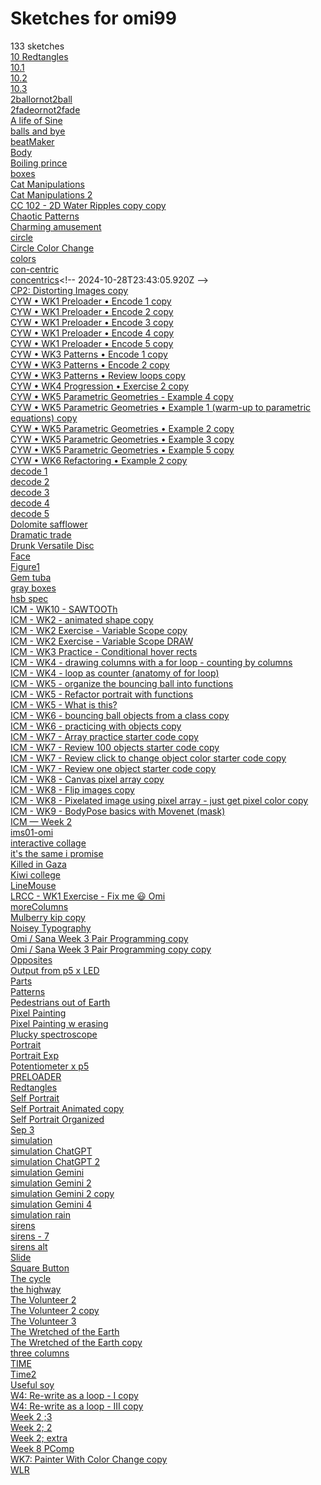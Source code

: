 # Sketches for omi99
133 sketches  
[10 Redtangles](https://editor.p5js.org/omi99/sketches/FllHYkIKA)<!-- 2024-09-19T17:00:05.405Z -->  
[10.1](https://editor.p5js.org/omi99/sketches/N3tL9l8Xt)<!-- 2024-11-18T00:44:39.705Z -->  
[10.2](https://editor.p5js.org/omi99/sketches/Dd4MxknJH)<!-- 2024-11-20T05:41:46.282Z -->  
[10.3](https://editor.p5js.org/omi99/sketches/TD5Y0QD54)<!-- 2024-11-18T01:36:26.979Z -->  
[2ballornot2ball](https://editor.p5js.org/omi99/sketches/c2BzDZPJu)<!-- 2024-09-28T01:32:36.555Z -->  
[2fadeornot2fade](https://editor.p5js.org/omi99/sketches/KaMRuGrFo)<!-- 2024-09-28T01:42:07.507Z -->  
[A life of Sine](https://editor.p5js.org/omi99/sketches/ECwRWXTSC)<!-- 2025-02-24T15:11:51.127Z -->  
[balls and bye](https://editor.p5js.org/omi99/sketches/KBwqm314z)<!-- 2024-10-14T17:30:56.480Z -->  
[beatMaker](https://editor.p5js.org/omi99/sketches/FkgN_z53R)<!-- 2024-11-24T19:49:52.471Z -->  
[Body](https://editor.p5js.org/omi99/sketches/rHoP-9WRK)<!-- 2024-11-09T19:43:58.870Z -->  
[Boiling prince](https://editor.p5js.org/omi99/sketches/YXkUQTXJN)<!-- 2024-12-05T21:57:15.036Z -->  
[boxes](https://editor.p5js.org/omi99/sketches/-0y6VPVH2)<!-- 2024-09-10T01:08:19.895Z -->  
[Cat Manipulations](https://editor.p5js.org/omi99/sketches/eyJjQ9u5p)<!-- 2024-11-02T20:51:09.143Z -->  
[Cat Manipulations 2](https://editor.p5js.org/omi99/sketches/wKVIk457K)<!-- 2024-11-02T21:04:29.858Z -->  
[CC 102 - 2D Water Ripples copy copy](https://editor.p5js.org/omi99/sketches/Qej74QGZV)<!-- 2025-03-14T14:55:44.651Z -->  
[Chaotic Patterns](https://editor.p5js.org/omi99/sketches/wUqwOGKd5)<!-- 2024-12-10T01:19:15.882Z -->  
[Charming amusement](https://editor.p5js.org/omi99/sketches/slk4Ft2Wn)<!-- 2025-02-18T05:37:28.317Z -->  
[circle](https://editor.p5js.org/omi99/sketches/9Ife9xRyL)<!-- 2024-10-28T22:03:43.355Z -->  
[Circle Color Change](https://editor.p5js.org/omi99/sketches/nPWPnac5A)<!-- 2024-10-28T22:26:51.128Z -->  
[colors](https://editor.p5js.org/omi99/sketches/ZfKET2ngX)<!-- 2024-10-02T22:39:13.977Z -->  
[con-centric](https://editor.p5js.org/omi99/sketches/zmESzsl2y)<!-- 2024-10-07T00:41:34.479Z -->  
[concentrics](https://editor.p5js.org/omi99/sketches/5OUFJHyo_)<!-- 2024-10-28T23:43:05.920Z -->  
[CP2: Distorting Images copy](https://editor.p5js.org/omi99/sketches/TnYQZuyd_r)<!-- 2025-03-21T14:42:23.860Z -->  
[CYW • WK1 Preloader • Encode 1 copy](https://editor.p5js.org/omi99/sketches/VEox0djNl)<!-- 2025-02-02T21:35:25.990Z -->  
[CYW • WK1 Preloader • Encode 2 copy](https://editor.p5js.org/omi99/sketches/8uCMZMiMx)<!-- 2025-02-02T21:13:24.551Z -->  
[CYW • WK1 Preloader • Encode 3 copy](https://editor.p5js.org/omi99/sketches/Mcwaoyc5w)<!-- 2025-02-02T21:30:40.943Z -->  
[CYW • WK1 Preloader • Encode 4 copy](https://editor.p5js.org/omi99/sketches/FA0Uh7dN6)<!-- 2025-02-02T21:43:56.732Z -->  
[CYW • WK1 Preloader • Encode 5 copy](https://editor.p5js.org/omi99/sketches/dXhNmX8ye)<!-- 2025-02-02T21:57:51.262Z -->  
[CYW • WK3 Patterns • Encode 1 copy](https://editor.p5js.org/omi99/sketches/P5LoQwzMj)<!-- 2025-02-18T04:18:55.634Z -->  
[CYW • WK3 Patterns • Encode 2 copy](https://editor.p5js.org/omi99/sketches/6Kb0D3tAE)<!-- 2025-02-18T04:35:54.124Z -->  
[CYW • WK3 Patterns • Review loops copy](https://editor.p5js.org/omi99/sketches/8-jOtm-r0)<!-- 2025-02-18T04:03:42.363Z -->  
[CYW • WK4 Progression • Exercise 2 copy](https://editor.p5js.org/omi99/sketches/LFSzWUALc)<!-- 2025-02-24T01:48:03.124Z -->  
[CYW • WK5 Parametric Geometries - Example 4 copy](https://editor.p5js.org/omi99/sketches/1FFNORsfz)<!-- 2025-03-02T22:50:18.208Z -->  
[CYW • WK5 Parametric Geometries • Example 1 (warm-up to parametric equations) copy](https://editor.p5js.org/omi99/sketches/ktldKae_p)<!-- 2025-03-02T22:28:19.571Z -->  
[CYW • WK5 Parametric Geometries • Example 2 copy](https://editor.p5js.org/omi99/sketches/9bjF0Oic4)<!-- 2025-03-03T00:20:44.154Z -->  
[CYW • WK5 Parametric Geometries • Example 3 copy](https://editor.p5js.org/omi99/sketches/kL477FGju)<!-- 2025-03-02T22:28:06.717Z -->  
[CYW • WK5 Parametric Geometries • Example 5 copy](https://editor.p5js.org/omi99/sketches/7EtVXprkq)<!-- 2025-03-02T22:58:59.189Z -->  
[CYW • WK6 Refactoring • Example 2 copy](https://editor.p5js.org/omi99/sketches/tw8BVa0-0)<!-- 2025-03-03T16:01:51.534Z -->  
[decode 1](https://editor.p5js.org/omi99/sketches/6mNr964zA)<!-- 2025-02-09T21:57:37.613Z -->  
[decode 2](https://editor.p5js.org/omi99/sketches/_uLn57-zO)<!-- 2025-02-09T20:34:28.990Z -->  
[decode 3](https://editor.p5js.org/omi99/sketches/QX_laX8YY)<!-- 2025-02-09T21:35:43.706Z -->  
[decode 4](https://editor.p5js.org/omi99/sketches/pma_yybUx)<!-- 2025-02-10T14:44:32.321Z -->  
[decode 5](https://editor.p5js.org/omi99/sketches/Y_M1tINRl)<!-- 2025-02-09T22:33:15.375Z -->  
[Dolomite safflower](https://editor.p5js.org/omi99/sketches/oVygOG6vo)<!-- 2025-02-18T05:43:18.736Z -->  
[Dramatic trade](https://editor.p5js.org/omi99/sketches/N8DERHF40)<!-- 2024-10-14T15:11:58.810Z -->  
[Drunk Versatile Disc](https://editor.p5js.org/omi99/sketches/r947LDbbR)<!-- 2025-02-10T00:23:38.582Z -->  
[Face](https://editor.p5js.org/omi99/sketches/6gCTs4Rnf)<!-- 2024-10-29T00:23:54.426Z -->  
[Figure1](https://editor.p5js.org/omi99/sketches/D3Tk_6wK3)<!-- 2024-11-11T20:49:43.164Z -->  
[Gem tuba](https://editor.p5js.org/omi99/sketches/fn36LLIGk)<!-- 2025-02-24T01:33:38.804Z -->  
[gray boxes](https://editor.p5js.org/omi99/sketches/n3wG7ov5c)<!-- 2024-10-29T00:14:07.465Z -->  
[hsb spec](https://editor.p5js.org/omi99/sketches/2iZvgF3xn)<!-- 2024-11-02T22:10:02.950Z -->  
[ICM - WK10 - SAWTOOTh](https://editor.p5js.org/omi99/sketches/snDE6kWpv)<!-- 2024-11-12T22:38:50.676Z -->  
[ICM - WK2 - animated shape copy](https://editor.p5js.org/omi99/sketches/8xkfuEtOe5)<!-- 2024-09-12T17:09:52.167Z -->  
[ICM - WK2 Exercise - Variable Scope copy](https://editor.p5js.org/omi99/sketches/koyKkl5LW)<!-- 2024-09-12T16:41:38.687Z -->  
[ICM - WK2 Exercise - Variable Scope DRAW](https://editor.p5js.org/omi99/sketches/3K_9Ca986)<!-- 2024-09-12T16:42:43.959Z -->  
[ICM - WK3 Practice - Conditional hover rects](https://editor.p5js.org/omi99/sketches/fltMe9LcE)<!-- 2024-09-19T16:51:29.795Z -->  
[ICM - WK4 - drawing columns with a for loop - counting by columns](https://editor.p5js.org/omi99/sketches/2pOIeMQEOc)<!-- 2024-09-24T18:25:41.782Z -->  
[ICM - WK4 - loop as counter (anatomy of for loop)](https://editor.p5js.org/omi99/sketches/2i419es6o)<!-- 2024-09-29T20:31:49.485Z -->  
[ICM - WK5 - organize the bouncing ball into functions](https://editor.p5js.org/omi99/sketches/_2ooWgaDg)<!-- 2024-10-03T19:09:37.722Z -->  
[ICM - WK5 - Refactor portrait with functions](https://editor.p5js.org/omi99/sketches/whm_WjoRe)<!-- 2024-10-03T18:56:04.085Z -->  
[ICM - WK5 - What is this?](https://editor.p5js.org/omi99/sketches/_PfsQS2EM)<!-- 2024-10-01T20:21:10.442Z -->  
[ICM - WK6 - bouncing ball objects from a class copy](https://editor.p5js.org/omi99/sketches/5qMHgBd_t)<!-- 2024-10-09T00:52:15.573Z -->  
[ICM - WK6 - practicing with objects copy](https://editor.p5js.org/omi99/sketches/TjAi84BJd)<!-- 2024-10-14T14:43:34.527Z -->  
[ICM - WK7 - Array practice starter code copy](https://editor.p5js.org/omi99/sketches/08eYo4xLP)<!-- 2024-10-29T01:25:17.906Z -->  
[ICM - WK7 - Review 100 objects starter code copy](https://editor.p5js.org/omi99/sketches/jOySn2TOu)<!-- 2024-10-29T03:15:42.496Z -->  
[ICM - WK7 - Review click to change object color starter code copy](https://editor.p5js.org/omi99/sketches/QARR0zAaF)<!-- 2024-10-29T03:21:14.912Z -->  
[ICM - WK7 - Review one object starter code copy](https://editor.p5js.org/omi99/sketches/uWThQ78Zq)<!-- 2024-10-29T03:11:04.581Z -->  
[ICM - WK8 - Canvas pixel array copy](https://editor.p5js.org/omi99/sketches/KH-UYWxdK)<!-- 2024-10-29T19:32:15.732Z -->  
[ICM - WK8 - Flip images copy](https://editor.p5js.org/omi99/sketches/TKnm9OExW)<!-- 2024-11-02T21:07:56.842Z -->  
[ICM - WK8 - Pixelated image using pixel array - just get pixel color copy](https://editor.p5js.org/omi99/sketches/fMZDh_FG0)<!-- 2024-10-29T19:32:10.028Z -->  
[ICM - WK9 - BodyPose basics with Movenet (mask)](https://editor.p5js.org/omi99/sketches/-sNzYr4pj)<!-- 2024-11-09T19:24:20.408Z -->  
[ICM — Week 2](https://editor.p5js.org/omi99/sketches/9mrNEPVUI)<!-- 2024-09-10T16:59:26.994Z -->  
[ims01-omi](https://editor.p5js.org/omi99/sketches/dkNqmOWwE)<!-- 2025-03-21T13:46:27.068Z -->  
[interactive collage](https://editor.p5js.org/omi99/sketches/8ZDpzoZMq)<!-- 2025-02-02T22:14:18.419Z -->  
[it's the same i promise](https://editor.p5js.org/omi99/sketches/W4il2JnaG)<!-- 2025-02-03T15:17:22.306Z -->  
[Killed in Gaza](https://editor.p5js.org/omi99/sketches/Q-ZqA6VJY)<!-- 2024-12-14T00:50:48.513Z -->  
[Kiwi college](https://editor.p5js.org/omi99/sketches/_fclrdD1I)<!-- 2025-02-24T01:59:38.824Z -->  
[LineMouse](https://editor.p5js.org/omi99/sketches/8P_a4OcGy)<!-- 2024-09-28T02:43:08.483Z -->  
[LRCC - WK1 Exercise - Fix me 😃 Omi](https://editor.p5js.org/omi99/sketches/p_q9GSNjQ)<!-- 2024-09-05T23:45:11.519Z -->  
[moreColumns](https://editor.p5js.org/omi99/sketches/qMKDR5M6C)<!-- 2024-09-28T03:03:20.421Z -->  
[Mulberry kip copy](https://editor.p5js.org/omi99/sketches/Hn_c-pBxp)<!-- 2025-02-03T15:22:41.820Z -->  
[Noisey Typography](https://editor.p5js.org/omi99/sketches/wdqVDr177)<!-- 2025-02-09T23:00:27.903Z -->  
[Omi / Sana Week 3 Pair Programming copy](https://editor.p5js.org/omi99/sketches/ae2YlosR6)<!-- 2025-02-10T16:04:21.061Z -->  
[Omi / Sana Week 3 Pair Programming copy copy](https://editor.p5js.org/omi99/sketches/mAvXnKiBf)<!-- 2025-02-10T16:37:51.456Z -->  
[Opposites](https://editor.p5js.org/omi99/sketches/ok3MXUVFn)<!-- 2024-09-16T16:44:09.368Z -->  
[Output from p5 x LED](https://editor.p5js.org/omi99/sketches/YBufNzPyA)<!-- 2024-10-29T21:14:45.562Z -->  
[Parts](https://editor.p5js.org/omi99/sketches/goECzoEGe)<!-- 2024-11-04T01:42:21.279Z -->  
[Patterns](https://editor.p5js.org/omi99/sketches/N6ac3Ih4o)<!-- 2024-10-01T03:55:08.151Z -->  
[Pedestrians out of Earth](https://editor.p5js.org/omi99/sketches/b4ev6Eoy6)<!-- 2025-02-21T19:17:04.585Z -->  
[Pixel Painting](https://editor.p5js.org/omi99/sketches/Sqr_UGkbr)<!-- 2024-10-28T22:13:12.258Z -->  
[Pixel Painting w erasing](https://editor.p5js.org/omi99/sketches/BPNUihfdY)<!-- 2024-10-28T22:20:40.716Z -->  
[Plucky spectroscope](https://editor.p5js.org/omi99/sketches/-5Cy_QtzN)<!-- 2024-09-05T23:32:33.619Z -->  
[Portrait](https://editor.p5js.org/omi99/sketches/tPrvGvI-8)<!-- 2025-03-17T01:06:04.671Z -->  
[Portrait Exp](https://editor.p5js.org/omi99/sketches/mHMXjWGxF)<!-- 2025-03-20T23:43:37.614Z -->  
[Potentiometer x p5](https://editor.p5js.org/omi99/sketches/n5d4rZEgt)<!-- 2024-10-28T20:29:44.776Z -->  
[PRELOADER](https://editor.p5js.org/omi99/sketches/j9-Yz__1U)<!-- 2025-02-03T16:58:18.246Z -->  
[Redtangles](https://editor.p5js.org/omi99/sketches/hrhfsjJzA)<!-- 2024-09-17T18:04:29.848Z -->  
[Self Portrait](https://editor.p5js.org/omi99/sketches/JPhlekWPx)<!-- 2024-10-03T19:13:04.869Z -->  
[Self Portrait Animated copy](https://editor.p5js.org/omi99/sketches/C3crCrheb)<!-- 2024-09-16T17:20:44.333Z -->  
[Self Portrait Organized](https://editor.p5js.org/omi99/sketches/Iba3tmnxp)<!-- 2024-10-03T19:18:50.599Z -->  
[Sep 3](https://editor.p5js.org/omi99/sketches/AQ6Pym24J)<!-- 2024-09-05T21:11:35.627Z -->  
[simulation](https://editor.p5js.org/omi99/sketches/o9Ajy_fTB)<!-- 2024-11-02T22:27:09.947Z -->  
[simulation ChatGPT](https://editor.p5js.org/omi99/sketches/a0DU4rcbE)<!-- 2024-11-02T22:58:47.120Z -->  
[simulation ChatGPT 2](https://editor.p5js.org/omi99/sketches/veiVwkkXi)<!-- 2024-11-02T23:00:26.689Z -->  
[simulation Gemini](https://editor.p5js.org/omi99/sketches/6QDnKL09O)<!-- 2024-11-02T22:54:36.850Z -->  
[simulation Gemini 2](https://editor.p5js.org/omi99/sketches/zQvkgcCUB)<!-- 2024-11-02T23:04:36.110Z -->  
[simulation Gemini 2 copy](https://editor.p5js.org/omi99/sketches/Baqlq3ict)<!-- 2024-11-02T23:07:22.501Z -->  
[simulation Gemini 4](https://editor.p5js.org/omi99/sketches/t456Zcr1E)<!-- 2024-11-02T23:35:47.023Z -->  
[simulation rain](https://editor.p5js.org/omi99/sketches/FpD8646Nt)<!-- 2024-11-03T20:58:40.435Z -->  
[sirens](https://editor.p5js.org/omi99/sketches/Pfq0-vmon)<!-- 2024-09-28T03:10:07.929Z -->  
[sirens - 7](https://editor.p5js.org/omi99/sketches/XcN3RzjNV)<!-- 2024-09-28T03:23:35.706Z -->  
[sirens alt](https://editor.p5js.org/omi99/sketches/u53hF3T8N)<!-- 2024-09-28T03:31:26.922Z -->  
[Slide](https://editor.p5js.org/omi99/sketches/hKuoZaNOT)<!-- 2024-09-19T20:47:43.259Z -->  
[Square Button](https://editor.p5js.org/omi99/sketches/l1XlmEZpw)<!-- 2024-09-19T16:49:01.394Z -->  
[The cycle](https://editor.p5js.org/omi99/sketches/RF8rdo-Kj)<!-- 2025-02-24T03:34:42.945Z -->  
[the highway](https://editor.p5js.org/omi99/sketches/ou7d_FZKZ)<!-- 2025-03-03T02:31:46.068Z -->  
[The Volunteer 2](https://editor.p5js.org/omi99/sketches/VEYLy1Kfn)<!-- 2024-09-25T22:31:16.317Z -->  
[The Volunteer 2 copy](https://editor.p5js.org/omi99/sketches/Jeu_hFhbR)<!-- 2024-09-25T22:31:43.891Z -->  
[The Volunteer 3](https://editor.p5js.org/omi99/sketches/mdB8ctHEh)<!-- 2024-09-20T18:14:58.368Z -->  
[The Wretched of the Earth](https://editor.p5js.org/omi99/sketches/3M6QzUH8B)<!-- 2024-12-10T02:18:32.018Z -->  
[The Wretched of the Earth copy](https://editor.p5js.org/omi99/sketches/yFxEmMALR)<!-- 2024-11-30T18:22:34.826Z -->  
[three columns](https://editor.p5js.org/omi99/sketches/opBEfVgBZ)<!-- 2024-10-03T00:03:39.667Z -->  
[TIME](https://editor.p5js.org/omi99/sketches/a6uX2x0C9)<!-- 2025-03-09T23:38:54.568Z -->  
[Time2](https://editor.p5js.org/omi99/sketches/OOxEXNkjm)<!-- 2025-03-10T00:07:38.210Z -->  
[Useful soy](https://editor.p5js.org/omi99/sketches/514d4Oj01)<!-- 2024-10-15T00:37:49.608Z -->  
[W4: Re-write as a loop - I copy](https://editor.p5js.org/omi99/sketches/4RiSWFXK-)<!-- 2024-10-04T18:21:58.050Z -->  
[W4: Re-write as a loop - III copy](https://editor.p5js.org/omi99/sketches/vNhvWv8u1)<!-- 2024-10-04T18:35:32.098Z -->  
[Week 2 ;3](https://editor.p5js.org/omi99/sketches/Nbw0vd4nX)<!-- 2024-09-12T17:35:38.994Z -->  
[Week 2; 2](https://editor.p5js.org/omi99/sketches/7SyQFc8Uu)<!-- 2024-09-12T16:50:24.335Z -->  
[Week 2; extra](https://editor.p5js.org/omi99/sketches/e_1KNPodv)<!-- 2024-09-12T20:55:46.825Z -->  
[Week 8 PComp](https://editor.p5js.org/omi99/sketches/Xs9G-dP2M)<!-- 2024-11-04T21:14:48.621Z -->  
[WK7: Painter With Color Change copy](https://editor.p5js.org/omi99/sketches/I_Sv-qYhD)<!-- 2024-10-28T22:10:11.611Z -->  
[WLR](https://editor.p5js.org/omi99/sketches/cbb5ffsFQ)<!-- 2024-11-02T20:28:20.118Z -->  